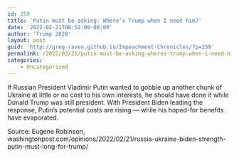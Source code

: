 ```yaml
---
id: 259
title: 'Putin must be asking: Where’s Trump when I need him?'
date: '2022-02-21T08:52:00-08:00'
author: 'Trump 2020'
layout: post
guid: 'http://greg-raven.github.io/Impeachment-Chronicles/?p=259'
permalink: /2022/02/21/putin-must-be-asking-wheres-trump-when-i-need-him/
categories:
    - Uncategorized
---
```


If Russian President Vladimir Putin wanted to gobble up another chunk of Ukraine at little or no cost to his own interests, he should have done it while Donald Trump was still president. With President Biden leading the response, Putin’s potential costs are rising — while his hoped-for benefits have evaporated.

Source: Eugene Robinson, washingtonpost.com/opinions/2022/02/21/russia-ukraine-biden-strength-putin-must-long-for-trump/
